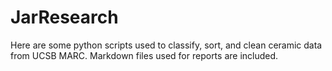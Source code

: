 # JarResearch
Here are some python scripts used to classify, sort, and clean ceramic data from UCSB MARC.
Markdown files used for reports are included. 
